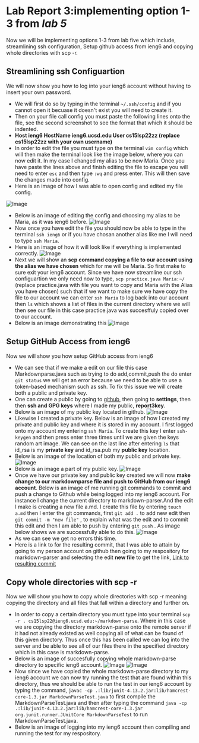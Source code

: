 # Lab Report 3:implementing option 1-3 from *lab 5*
Now we will be implementing options 1-3 from lab five which include, streamlining ssh configuration, Setup github access from ieng6 and copying whole directories with scp -r.

## Streamlining ssh Configuartion
We will now show you how to log into your 
ieng6 account without having to insert 
your own password.
* We will first do so by typing in the terminal
`~/.ssh/config` and if you cannot open it becuase it doesn't exist you
will need to create it.
* Then on your file call config you must paste
the following lines onto the file, see the second  screenshot to see the format that which it should be indented.
* **Host ieng6 
    HostName ieng6.ucsd.edu
    User cs15lsp22zz (replace cs15lsp22zz with your own username)**
* In order to edit the file you must type on the terminal `vim config` which will then make the terminal look like the image below, where you can now edit it. In my case I changed my alias to be now Maria. Once you have paste the lines above and finish editing the file to escape you will need to enter `esc` and then type `:wq` and press enter. This will then save the changes made into config. 
* Here is an image of how I was able to open config and edited my file config.

![Image](photothatgetserror.png)

* Below is an image of editing the config and choosing my alias to be Maria, as it was ieng6 before.
![Image](Labreport3image2.png)
* Now once you have edit the file you should now be able to
type in the terminal `ssh ieng6` or if you have chosan another alias like me I will need to type `ssh Maria`.
* Here is an image of how it will look like if everything is
implemented correctly. 
![Image](labreport3image3.png)
* Next we will show an **scp command copying a file to our account using the alias we have chosen** which for me will be Maria. So first make to sure exit your ieng6 account. Since we have now streamline our ssh configuartion we only need now to type,
`scp practice.java Maria:~/` (replace practice.java with file you want to copy and Maria with the Alias you have chosen) such that if we want to make sure we have copy the file to our account we can enter `ssh Maria` to log back into our account then `ls` which shows a list of files in the current directory where we will then see our file in this
case practice.java was succesffuly copied over to our account.
* Below is an image demonstrating this
![Image](Labreport3image4.png)


## Setup GitHub Access from ieng6
Now we will show you how setup GitHub access
from ieng6
* We can see that if we make a edit on our file this case Markdownparse.java such as trying to 
do add,commit,push the do enter `git status` we will get an error because we need to be able to use a token-based mechanism such as ssh. To fix this issue we will create both a public and private key. 
* One can create a public by going to [github](https://github.com/), then going to **settings**, then then **ssh and GPG keys** where I made my public, **report3key**.
* Below is an image of my public key located in github.
![Image](keysss.png)
* Likewise I created a private key. Below is an image of how I created my private and public key and where it is stored in my account. I first logged onto my account my entering `ssh Maria`. To create this key I enter `ssh-keygen` and then press enter three times until we are given the keys random art image. We can see on the last line after entering `ls` that id_rsa is my **private key** and id_rsa.pub my **public key** location.
* Below is an image of the location of both my public and private key.
![Image](progress.png)
* Below is an image a part of my public key.
![Image](actualprivateKey.png)
* Once we have our private key and public key created we will now **make change to our markdownparse file and push to GitHub from our ieng6 account**. Below is an image of me running git commands to commit and push a change to Github while being logged into my ieng6 account. For instance I change the current directory to markdown-parser.And the edit I make is creating a new file a.md. I create this file by entering `touch a.md` then I enter the git commands, first `git add .` to add new edit then `git commit -m "new file"` , to explain what was the edit and to commit this edit and then I am able to push by entering `git push` . As image below shows we are successfully able to do this. 
![Image](labreport3part2.png)
* As we can see we get no errors this time.
* Here is a link to for the resulting commit, that I was able to attain by going to my person account on github then going to my respository for markdown-parser and selecting the edit **new file** to get the link,
[Link to resulting commit](https://github.com/mtonsing/markdown-parser/commit/291862536fd07157aa4782a13a47b3b42fd0c661)
## Copy whole directories with scp -r
Now we will show you how to copy whole directories with scp -r meaning copying the directory and all files that fall within a directory and further on. 
* In order to copy a certain directory you must type into your
terminal `scp -r . cs15lsp22@ieng6.ucsd.edu:~/markdown-parse`. Where in this case we are copying the
directory markdown-parse onto the remote server if it
had not already existed as well copying all of what can 
be found of this given directory. Thus once this has been 
called we can log into the server and be able to see all of our files there in the specified directory which in this case is 
markdown-parse. 
* Below is an image of succesfully copying whole markdown-parse directory to specific ieng6 account.
![Image](image17.png)
![Image](image20.png)
* Now since we have copied the whole markdown-parse directory to my ieng6 account we can now try running the test that are found within this directory, thus we should be able to run the test in our ieng6 account by typing the command, 
`javac -cp .:lib/junit-4.13.2.jar:lib/hamcrest-core-1.3.jar MarkdownParseTest.java` to first compile the MarkdownParseTest.java and then after typing the command `java -cp .:lib/junit-4.13.2.jar:lib/hamcrest-core-1.3.jar org.junit.runner.JUnitCore MarkdownParseTest` to run MarkdownParseTest.java.
* Below is an image of logging into my ieng6 account then compiling and running the test for my respository.



